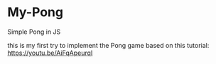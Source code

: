 # My-Pong
Simple Pong in JS

this is my first try to implement the Pong game
based on this tutorial: https://youtu.be/AiFqApeurqI

